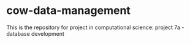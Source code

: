 # cow-data-management

This is the repository for project in computational science: project 7a - database development
